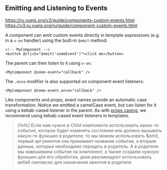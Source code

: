## Emitting and Listening to Events
https://ru.vuejs.org/v2/guide/components-custom-events.html
https://v3.ru.vuejs.org/ru/guide/component-custom-events.html

A component can emit custom events directly in template expressions (e.g. in a `v-on` handler) using the built-in `$emit` method:

```JS
<!-- MyComponent -->
<button @click="$emit('someEvent')">click me</button>
```

The parent can then listen to it using `v-on`:
```JS
<MyComponent @some-event="callback" />
```

The `.once` modifier is also supported on component event listeners:
```JS
<MyComponent @some-event.once="callback" />
```

Like components and props, event names provide an automatic case transformation. Notice we emitted a camelCase event, but can listen for it using a kebab-cased listener in the parent. As with [props casing](https://vuejs.org/guide/components/props#prop-name-casing), we recommend using kebab-cased event listeners in templates.

>[!info]
>Если нам нужно в Child компоненте использовать какое-то событие, которое будет изменять состояния или должно вызывать какую-то функцию в родителе, то мы можем использовать $emit, первый аргументов она принимает название события, а вторым данные, которые необходимо передать в родитель.
>А в родители мы навешиваем событие на компонент, а также создаем нужную функцию для его обработки, доки рекомендуют использовать кебаб синтаксис для назначения ивентов в родителе



